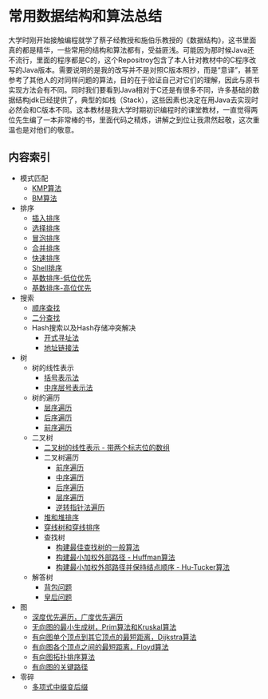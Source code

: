 # 常用数据结构和算法总结
大学时刚开始接触编程就学了蔡子经教授和施伯乐教授的《数据结构》，这书里面真的都是精华，一些常用的结构和算法都有，受益匪浅。可能因为那时候Java还不流行，里面的程序都是C的，这个Repositroy包含了本人针对教材中的C程序改写的Java版本。需要说明的是我的改写并不是对照C版本照抄，而是“意译”，甚至参考了其他人的对同样问题的算法，目的在于验证自己对它们的理解，因此与原书实现方法会有不同。同时我们要看到Java相对于C还是有很多不同，许多基础的数据结构jdk已经提供了，典型的如栈（Stack），这些因素也决定在用Java去实现时必然会和C版本不同。这本教材是我大学时期初识编程时的课堂教材，一直觉得两位先生编了一本非常棒的书，里面代码之精炼，讲解之到位让我肃然起敬，这次重温也是对他们的敬意。

内容索引
-----
* 模式匹配
	* [KMP算法](https://github.com/JackyZhangFuDan/Algorithm/blob/master/src/algorithm/patternmatch/KMP.java)
	* [BM算法](https://github.com/JackyZhangFuDan/Algorithm/blob/master/src/algorithm/patternmatch/BM.java)
* 排序
	* [插入排序](https://github.com/JackyZhangFuDan/Algorithm/blob/master/src/algorithm/sort/InsertSort.java)
	* [选择排序](https://github.com/JackyZhangFuDan/Algorithm/blob/master/src/algorithm/sort/SelectSort.java)
	* [冒泡排序](https://github.com/JackyZhangFuDan/Algorithm/blob/master/src/algorithm/sort/BubbleSort.java)
	* [合并排序](https://github.com/JackyZhangFuDan/Algorithm/blob/master/src/algorithm/sort/MergeSort.java)
	* [快速排序](https://github.com/JackyZhangFuDan/Algorithm/blob/master/src/algorithm/sort/QuickSort.java)
	* [Shell排序](https://github.com/JackyZhangFuDan/Algorithm/blob/master/src/algorithm/sort/ShellSort.java)
	* [基数排序-低位优先](https://github.com/JackyZhangFuDan/Algorithm/blob/master/src/algorithm/sort/RadixSortLastSignificantDigitalFirst.java)
	* [基数排序-高位优先](https://github.com/JackyZhangFuDan/Algorithm/blob/master/src/algorithm/sort/RadixSortMostSignificantDigitalFirst.java)
* 搜索
	* [顺序查找](https://github.com/JackyZhangFuDan/Algorithm/blob/master/src/algorithm/search/Sequence.java)
	* [二分查找](https://github.com/JackyZhangFuDan/Algorithm/blob/master/src/algorithm/search/Binary.java)
	* Hash搜索以及Hash存储冲突解决
		* [开式寻址法](https://github.com/JackyZhangFuDan/Algorithm/blob/master/src/algorithm/search/HashSearchOpenAddress.java)
		* [地址链接法](https://github.com/JackyZhangFuDan/Algorithm/blob/master/src/algorithm/search/HashSearchLinkedAddress.java)
* 树
	* 树的线性表示
		* [括号表示法](https://github.com/JackyZhangFuDan/Algorithm/blob/master/src/algorithm/tree/representation/BracketRepresentation.java)
		* [中序层号表示法](https://github.com/JackyZhangFuDan/Algorithm/blob/master/src/algorithm/tree/representation/PreorderWithLevelRepresentation.java)
	* 树的遍历
		* [层序遍历](https://github.com/JackyZhangFuDan/Algorithm/blob/master/src/algorithm/tree/visit/LevelOrderVisit.java)
		* [后序遍历](https://github.com/JackyZhangFuDan/Algorithm/blob/master/src/algorithm/tree/visit/PostOrderVisit.java)
		* [前序遍历](https://github.com/JackyZhangFuDan/Algorithm/blob/master/src/algorithm/tree/visit/PreOrderVisit.java)
	* 二叉树
		* [二叉树的线性表示 - 带两个标志位的数组](https://github.com/JackyZhangFuDan/Algorithm/blob/master/src/algorithm/tree/bitree/representation/PreOrderWithTwoFlagsList.java)
		* 二叉树遍历
			* [前序遍历](https://github.com/JackyZhangFuDan/Algorithm/blob/master/src/algorithm/tree/bitree/visit/PreOrderVisit.java)
			* [中序遍历](https://github.com/JackyZhangFuDan/Algorithm/blob/master/src/algorithm/tree/bitree/visit/MidOrderVisit.java)
			* [后序遍历](https://github.com/JackyZhangFuDan/Algorithm/blob/master/src/algorithm/tree/bitree/visit/PostOrderVisit.java)
			* [层序遍历](https://github.com/JackyZhangFuDan/Algorithm/blob/master/src/algorithm/tree/bitree/visit/LevelOrderVisit.java)
			* [逆转指针法遍历](https://github.com/JackyZhangFuDan/Algorithm/blob/master/src/algorithm/tree/bitree/visit/ReversePointerVisit.java)
		* [堆和堆排序](https://github.com/JackyZhangFuDan/Algorithm/blob/master/src/algorithm/tree/bitree/heap/Heap.java)
		* [穿线树和穿线排序](https://github.com/JackyZhangFuDan/Algorithm/blob/master/src/algorithm/tree/bitree/thread/ThreadTree.java)
		* 查找树
			* [构建最佳查找树的一般算法](https://github.com/JackyZhangFuDan/Algorithm/blob/master/src/algorithm/tree/bitree/searchtree/BestSearchTree.java)
			* [构建最小加权外部路径 - Huffman算法](https://github.com/JackyZhangFuDan/Algorithm/blob/master/src/algorithm/tree/bitree/searchtree/HuffmanTree.java)
			* [构建最小加权外部路径并保持结点顺序 - Hu-Tucker算法](https://github.com/JackyZhangFuDan/Algorithm/blob/master/src/algorithm/tree/bitree/searchtree/HuTuckerBestSearchTree.java)
	* 解答树
		* [背包问题](https://github.com/JackyZhangFuDan/Algorithm/blob/master/src/algorithm/tree/answertree/BagProblem.java)
		* [皇后问题](https://github.com/JackyZhangFuDan/Algorithm/blob/master/src/algorithm/tree/answertree/NQueensProblem.java)
* 图
	* [深度优先遍历，广度优先遍历](https://github.com/JackyZhangFuDan/Algorithm/blob/master/src/algorithm/graph/Graph.java)
	* [无向图的最小生成树，Prim算法和Kruskal算法](https://github.com/JackyZhangFuDan/Algorithm/blob/master/src/algorithm/graph/NonDirGraph.java)
	* [有向图单个顶点到其它顶点的最短距离，Dijkstra算法](https://github.com/JackyZhangFuDan/Algorithm/blob/master/src/algorithm/graph/DirGraph.java)
	* [有向图各个顶点之间的最短距离，Floyd算法](https://github.com/JackyZhangFuDan/Algorithm/blob/master/src/algorithm/graph/DirGraph.java)
	* [有向图拓扑排序算法](https://github.com/JackyZhangFuDan/Algorithm/blob/master/src/algorithm/graph/DirGraph.java)
	* [有向图的关键路径](https://github.com/JackyZhangFuDan/Algorithm/blob/master/src/algorithm/graph/DirGraph.java)
* 零碎
	* [多项式中缀变后缀](https://github.com/JackyZhangFuDan/Algorithm/blob/master/src/algorithm/Polynomial.java)

